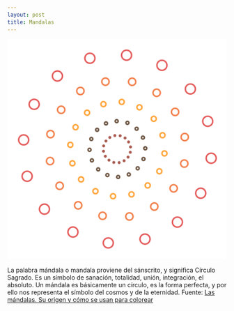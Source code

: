 ```yaml
---
layout: post
title: Mandalas
---
```


![A stylized mandala](/images/mandala_color.png)

La palabra mándala o mandala proviene del sánscrito, y significa Círculo Sagrado. Es un símbolo de sanación, totalidad, unión, integración, el absoluto. Un mándala es básicamente un círculo, es la forma perfecta, y por ello nos representa el símbolo del cosmos y de la eternidad. Fuente: [Las mándalas. Su origen y cómo se usan para colorear](http://www.escuelaenlanube.com/las-mandalas-para-colorear/)
